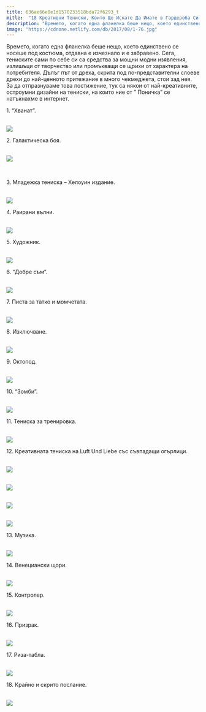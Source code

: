 ```yaml
---
title: 636ae66e0e1d1570233518bda72f6293_t
mitle:  "18 Креативни Тениски, Които Ще Искате Да Имате в Гардероба Си!"
description: "Времето, когато една фланелка беше нещо, което единствено се носеше под костюма, отдавна е изчезнало и е забравено. Сега, тениските сами по себе си са средства за мощ"
image: "https://cdnone.netlify.com/db/2017/08/1-76.jpg"
---
```


 <p>Времето, когато една фланелка беше нещо, което единствено се носеше под костюма, отдавна е изчезнало и е забравено. Сега, тениските сами по себе си са средства за мощни модни изявления, излишъци от творчество или промъкващи се щрихи от характера на потребителя. Дълъг път от дреха, скрита под по-представителни слоеве дрехи до най-ценното притежание в много чекмеджета, стои зад нея. За да отпразнуваме това постижение, тук са някои от най-креативните, остроумни дизайни на тениски, на които ние от ” Поничка” се натъкнахме в интернет.</p>       <p>1. “Хванат”.</p> <p> <br/><img src="https://cdnone.netlify.com/db/2017/08/1-76.jpg"/><br/></p> <p>2. Галактическа боя.</p>      <p> <br/><img src="https://cdnone.netlify.com/db/2017/08/2-76.jpg"/><br/></p> <p> </p> <p>3. Младежка тениска – Хелоуин издание.</p> <p> <br/><img src="https://cdnone.netlify.com/db/2017/08/3-80.jpg"/><br/></p>      <p>4. Раирани вълни.</p> <p> <br/><img src="https://cdnone.netlify.com/db/2017/08/4-74.jpg"/><br/></p> <p>5. Художник.</p> <p> <br/><img src="https://cdnone.netlify.com/db/2017/08/5-73.jpg"/><br/></p> <p>6. “Добре съм”.</p> <p> <br/><img src="https://cdnone.netlify.com/db/2017/08/6-77.jpg"/><br/></p>       <p>7. Писта за татко и момчетата.</p> <p> <br/><img src="https://cdnone.netlify.com/db/2017/08/7-75.jpg"/><br/></p> <p>8. Изключване.</p> <p> <br/><img src="https://cdnone.netlify.com/db/2017/08/8-79.jpg"/><br/></p>      <p>9. Октопод.</p> <p> <br/><img src="https://cdnone.netlify.com/db/2017/08/9-75.jpg"/><br/></p> <p>10. “Зомби”.</p> <p> <br/><img src="https://cdnone.netlify.com/db/2017/08/10-66.jpg"/><br/></p> <p>11. Тениска за тренировка.</p> <p> <br/><img src="https://cdnone.netlify.com/db/2017/08/11-66.jpg"/><br/></p> <p>12. Креативната тениска на Luft Und Liebe със съвпадащи огърлици.</p> <p> <br/><img src="https://cdnone.netlify.com/db/2017/08/12-65.jpg"/><br/></p> <p> <br/><img src="https://cdnone.netlify.com/db/2017/08/13-60.jpg"/><br/></p>  <p> <br/><img src="https://cdnone.netlify.com/db/2017/08/14-60.jpg"/><br/></p> <p> <br/><img src="https://cdnone.netlify.com/db/2017/08/15-58.jpg"/><br/></p> <p>13. Музика.</p> <p> <br/><img src="https://cdnone.netlify.com/db/2017/08/16-53.jpg"/><br/></p> <p>14. Венециански щори.</p> <p> <br/><img src="https://cdnone.netlify.com/db/2017/08/17-49.jpg"/><br/></p> <p>15. Контролер.</p> <p> <br/><img src="https://cdnone.netlify.com/db/2017/08/18-46.jpg"/><br/></p>  <p>16. Призрак.</p> <p> <br/><img src="https://cdnone.netlify.com/db/2017/08/19-41.jpg"/><br/></p> <p>17. Риза-табла.</p> <p> <br/><img src="https://cdnone.netlify.com/db/2017/08/20-37.jpg"/><br/></p> <p>18. Крайно и скрито послание.</p> <p> <br/><img src="https://cdnone.netlify.com/db/2017/08/21-29-760x399.jpg"/><br/></p>       